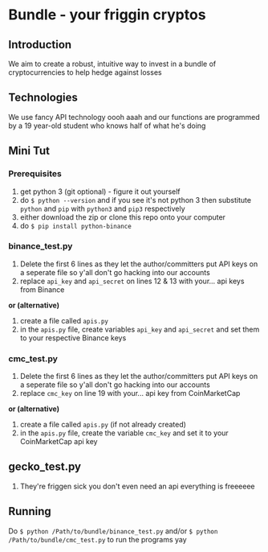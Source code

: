 # Bundle - your friggin cryptos

## Introduction
We aim to create a robust, intuitive way to invest in a bundle of cryptocurrencies to help hedge against losses

## Technologies
We use fancy API technology oooh aaah and our functions are programmed by a 19 year-old student who knows half of what he's doing

## Mini Tut
### Prerequisites
1. get python 3 (git optional) - figure it out yourself
2. do `$ python --version` and if you see it's not python 3 then substitute `python` and `pip` with `python3` and `pip3` respectively
3. either download the zip or clone this repo onto your computer
4. do `$ pip install python-binance`

### binance_test.py
1. Delete the first 6 lines as they let the author/committers put API keys on a seperate file so y'all don't go hacking into our accounts
2. replace `api_key` and `api_secret` on lines 12 & 13 with your... api keys from Binance

**or (alternative)**
1. create a file called `apis.py`
2. in the `apis.py` file, create variables `api_key` and `api_secret` and set them to your respective Binance keys

### cmc_test.py
1. Delete the first 6 lines as they let the author/committers put API keys on a seperate file so y'all don't go hacking into our accounts
2. replace `cmc_key` on line 19 with your... api key from CoinMarketCap

**or (alternative)**
1. create a file called `apis.py` (if not already created)
2. in the `apis.py` file, create the variable `cmc_key` and set it to your CoinMarketCap api key

## gecko_test.py
1. They're friggen sick you don't even need an api everything is freeeeee

## Running
Do `$ python /Path/to/bundle/binance_test.py` and/or `$ python /Path/to/bundle/cmc_test.py` to run the programs yay